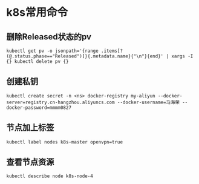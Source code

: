 # k8s常用命令

## 删除Released状态的pv

```shell
kubectl get pv -o jsonpath='{range .items[?(@.status.phase=="Released")]}{.metadata.name}{"\n"}{end}' | xargs -I {} kubectl delete pv {}
```

## 创建私钥

```shell
kubectl create secret -n <ns> docker-registry my-aliyun --docker-server=registry.cn-hangzhou.aliyuncs.com --docker-username=马海荣 --docker-password=mmmm0827
```

## 节点加上标签

```shell
kubectl label nodes k8s-master openvpn=true
```

## 查看节点资源

```shell
kubectl describe node k8s-node-4
```
